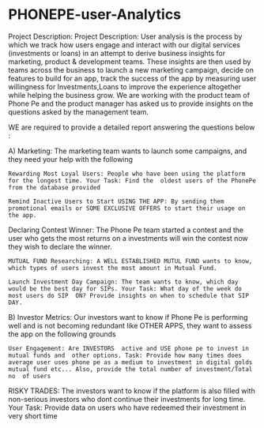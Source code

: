 # PHONEPE-user-Analytics
Project Description:
Project Description: User analysis is the process by which we track how users engage and interact with our digital services (investments or loans) in an attempt to derive business insights for marketing, product & development teams. These insights are then used by teams across the business to launch a new marketing campaign, decide on features to build for an app, track the success of the app by measuring user willingness for Investments,Loans to improve the experience altogether while helping the business grow. We are working with the product team of Phone Pe and the product manager has asked us to provide insights on the questions asked by the management team.

WE are required to provide a detailed report answering the questions below :

A) Marketing: The marketing team wants to launch some campaigns, and they need your help with the following

    Rewarding Most Loyal Users: People who have been using the platform for the longest time. Your Task: Find the  oldest users of the PhonePe from the database provided

    Remind Inactive Users to Start USING THE APP: By sending them promotional emails or SOME EXCLUSIVE OFFERS to start their usage on the app. 
    
Declaring Contest Winner: The Phone Pe team started a contest and the user who gets the most returns on a investments will win the contest now they wish to declare the winner. 

    MUTUAL FUND Researching: A WELL ESTABLISHED MUTUL FUND wants to know, which types of users invest the most amount in Mutual Fund.  

    Launch Investment Day Campaign: The team wants to know, which day would be the best day for SIPs. Your Task: What day of the week do most users do SIP  ON? Provide insights on when to schedule that SIP DAY.

B) Investor Metrics: Our investors want to know if Phone Pe is performing well and is not becoming redundant like OTHER APPS, they want to assess the app on the following grounds

    User Engagement: Are INVESTORS  active and USE phone pe to invest in mutual funds and  other options. Task: Provide how many times does average user uses phone pe as a medium to investment in digital golds mutual fund etc... Also, provide the total number of investment/Total no  of users

   RISKY TRADES: The investors want to know if the platform is also filled with non-serious investors who dont  continue their investments for long time. Your Task: Provide data on users  who have redeemed their investment in very short time